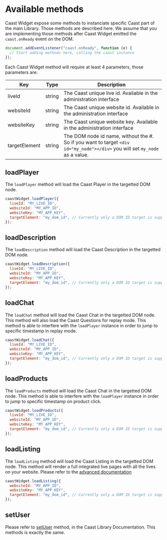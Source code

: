 # Available methods

Caast Widget expose some methods to instanciate specific Caast part of the main Library. Those methods are described here. We assume that you are implementing those methods after Caast Widget emitted the `caast.onReady` event on the DOM.

```javascript
document.addEventListener("caast.onReady", function (e) {
  // Start adding methods here, calling the caast instance
});
```

Each Caast Widget method will require at least 4 parameters, those parameters are:

| Key           | Type   | Description                                                                                                                 |
| ------------- | ------ | --------------------------------------------------------------------------------------------------------------------------- |
| liveId        | string | The Caast unique live id. Available in the administration interface                                                         |
| websiteId     | string | The Caast unique website id. Available in the administration interface                                                      |
| websiteKey    | string | The Caast unique website key. Available in the administration interface                                                     |
| targetElement | string | The DOM node id name, without the #. So if you want to target `<div id="my_node"></div>` you will set `my_node` as a value. |

## loadPlayer

The `loadPlayer` method will load the Caast Player in the targetted DOM node.

```javascript
caastWidget.loadPlayer({
  liveId: "MY_LIVE_ID",
  websiteId: "MY_APP_ID",
  websiteKey: "MY_APP_KEY",
  targetElement: "my_dom_id", // Currently only a DOM ID target is supported
});
```

## loadDescription

The `loadDescription` method will load the Caast Description in the targetted DOM node.

```javascript
caastWidget.loadDescription({
  liveId: "MY_LIVE_ID",
  websiteId: "MY_APP_ID",
  websiteKey: "MY_APP_KEY",
  targetElement: "my_dom_id", // Currently only a DOM ID target is supported
});
```

## loadChat

The `loadChat` method will load the Caast Chat in the targetted DOM node. This method will also load the Caast Questions for replay mode. This method is able to interfere with the `loadPlayer` instance in order to jump to specific timestamp in replay mode.

```javascript
caastWidget.loadChat({
  liveId: "MY_LIVE_ID",
  websiteId: "MY_APP_ID",
  websiteKey: "MY_APP_KEY",
  targetElement: "my_dom_id", // Currently only a DOM ID target is supported
});
```

## loadProducts

The `loadProducts` method will load the Caast Chat in the targetted DOM node. This method is able to interfere with the `loadPlayer` instance in order to jump to specific timestamp on product click.

```javascript
caastWidget.loadProducts({
  liveId: "MY_LIVE_ID",
  websiteId: "MY_APP_ID",
  websiteKey: "MY_APP_KEY",
  targetElement: "my_dom_id", // Currently only a DOM ID target is supported
});
```

## loadListing

The `loadListing` method will load the Caast Listing in the targetted DOM node. This method will render a full integrated live pages with all the lives on your website. Please refer to the [advanced documentation](widgets/listing.md)

```javascript
caastWidget.loadListing({
  websiteId: "MY_APP_ID",
  websiteKey: "MY_APP_KEY",
  targetElement: "my_dom_id", // Currently only a DOM ID target is supported
});
```

## setUser

Please refer to [setUser](library/methods.md#setUser) method, in the Caast Library Documentation. This methods is exactly the same.
